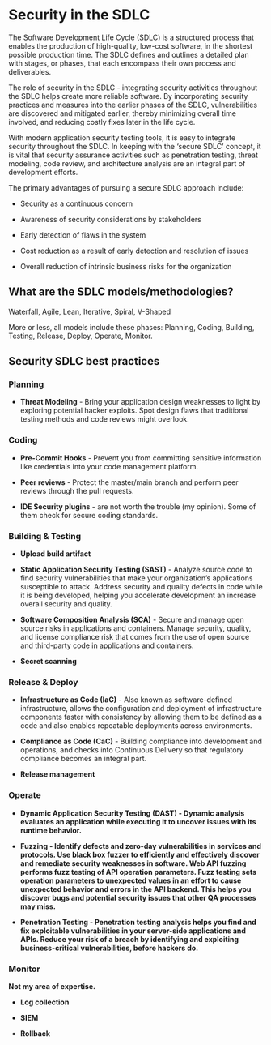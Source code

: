 # Security in the SDLC

The Software Development Life Cycle (SDLC) is a structured process that enables the production of high-quality, low-cost software, in the shortest possible production time. The SDLC defines and outlines a detailed plan with stages, or phases, that each encompass their own process and deliverables.

The role of security in the SDLC - integrating security activities throughout the SDLC helps create more reliable software. By incorporating security practices and measures into the earlier phases of the SDLC, vulnerabilities are discovered and mitigated earlier, thereby minimizing overall time involved, and reducing costly fixes later in the life cycle.

With modern application security testing tools, it is easy to integrate security throughout the SDLC. In keeping with the ‘secure SDLC’ concept, it is vital that security assurance activities such as penetration testing, threat modeling, code review, and architecture analysis are an integral part of development efforts.

The primary advantages of pursuing a secure SDLC approach include:

- Security as a continuous concern

- Awareness of security considerations by stakeholders

- Early detection of flaws in the system

- Cost reduction as a result of early detection and resolution of issues

- Overall reduction of intrinsic business risks for the organization

## What are the SDLC models/methodologies?

Waterfall, Agile, Lean, Iterative, Spiral, V-Shaped

More or less, all models include these phases: Planning, Coding, Building, Testing, Release, Deploy, Operate, Monitor.

## Security SDLC best practices

### Planning

- <b>Threat Modeling</b> - Bring your application design weaknesses to light by exploring potential hacker exploits. Spot design flaws that traditional testing methods and code reviews might overlook.

### Coding

- <b>Pre-Commit Hooks</b> - Prevent you from committing sensitive information like credentials into your code management platform.

- <b>Peer reviews</b> - Protect the master/main branch and perform peer reviews through the pull requests.

- <b>IDE Security plugins</b> - are not worth the trouble (my opinion). Some of them check for secure coding standards.

### Building & Testing

- <b>Upload build artifact</b>

- <b>Static Application Security Testing (SAST)</b> - Analyze source code to find security vulnerabilities that make your organization’s applications susceptible to attack. Address security and quality defects in code while it is being developed, helping you accelerate development an increase overall security and quality.

- <b>Software Composition Analysis (SCA)</b> - Secure and manage open source risks in applications and containers. Manage security, quality, and license compliance risk that comes from the use of open source and third-party code in applications and containers.

- <b>Secret scanning</b>

### Release & Deploy

- <b>Infrastructure as Code (IaC)</b> - Also known as software-defined infrastructure, allows the configuration and deployment of infrastructure components faster with consistency by allowing them to be defined as a code and also enables repeatable deployments across environments.

- <b>Compliance as Code (CaC)</b> - Building compliance into development and operations, and checks into Continuous Delivery so that regulatory compliance becomes an integral part.

- <b>Release management</b>

### Operate

- <b>Dynamic Application Security Testing (DAST)<b> - Dynamic analysis evaluates an application while executing it to uncover issues with its runtime behavior.

- <b>Fuzzing</b> - Identify defects and zero-day vulnerabilities in services and protocols. Use black box fuzzer to efficiently and effectively discover and remediate security weaknesses in software. Web API fuzzing performs fuzz testing of API operation parameters. Fuzz testing sets operation parameters to unexpected values in an effort to cause unexpected behavior and errors in the API backend. This helps you discover bugs and potential security issues that other QA processes may miss.

- <b>Penetration Testing<b> - Penetration testing analysis helps you find and fix exploitable vulnerabilities in your server-side applications and APIs. Reduce your risk of a breach by identifying and exploiting business-critical vulnerabilities, before hackers do.

### Monitor

Not my area of expertise.

- Log collection

- SIEM

- Rollback
